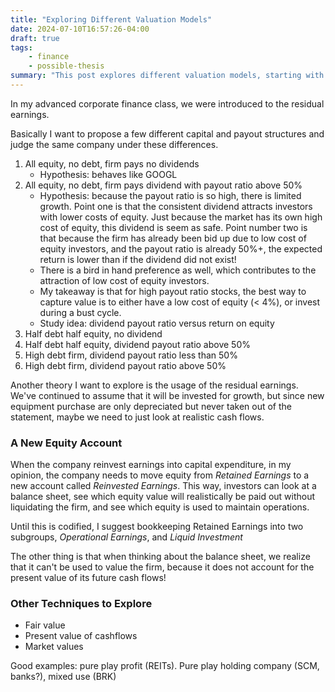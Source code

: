 ```yaml
---
title: "Exploring Different Valuation Models"
date: 2024-07-10T16:57:26-04:00
draft: true
tags:
    - finance
    - possible-thesis
summary: "This post explores different valuation models, starting with residual earnings. It proposes analyzing a company under various capital and payout structures (all equity/no debt with/without dividends, half debt/half equity with/without dividends, high debt with/without dividends) to understand their impact on valuation. The author also suggests a new equity account 'Reinvested Earnings' to differentiate equity used for operations versus liquid investment and briefly mentions other techniques like fair value and present value of cash flows."
---
```


In my advanced corporate finance class, we were introduced to the residual earnings.

Basically I want to propose a few different capital and payout structures and judge the same company under these differences.

1. All equity, no debt, firm pays no dividends
    - Hypothesis: behaves like GOOGL
2. All equity, no debt, firm pays dividend with payout ratio above 50%
    - Hypothesis: because the payout ratio is so high, there is limited growth. Point one is that the consistent dividend attracts investors with lower costs of equity. Just because the market has its own high cost of equity, this dividend is seem as safe. Point number two is that because the firm has already been bid up due to low cost of equity investors, and the payout ratio is already 50%+, the expected return is lower than if the dividend did not exist!
    - There is a bird in hand preference as well, which contributes to the attraction of low cost of equity investors.
    - My takeaway is that for high payout ratio stocks, the best way to capture value is to either have a low cost of equity (< 4%), or invest during a bust cycle.
    - Study idea: dividend payout ratio versus return on equity
3. Half debt half equity, no dividend
4. Half debt half equity, dividend payout ratio above 50%
5. High debt firm, dividend payout ratio less than 50%
6. High debt firm, dividend payout ratio above 50%

Another theory I want to explore is the usage of the residual earnings. We've continued to assume that it will be invested for growth, but since new equipment purchase are only depreciated but never taken out of the statement, maybe we need to just look at realistic cash flows.

### A New Equity Account

When the company reinvest earnings into capital expenditure, in my opinion, the company needs to move equity from _Retained Earnings_ to a new account called _Reinvested Earnings_. This way, investors can look at a balance sheet, see which equity value will realistically be paid out without liquidating the firm, and see which equity is used to maintain operations.

Until this is codified, I suggest bookkeeping Retained Earnings into two subgroups, _Operational Earnings_, and _Liquid Investment_

The other thing is that when thinking about the balance sheet, we realize that it can't be used to value the firm, because it does not account for the present value of its future cash flows!

### Other Techniques to Explore

- Fair value
- Present value of cashflows
- Market values

Good examples: pure play profit (REITs). Pure play holding company (SCM, banks?), mixed use (BRK)
